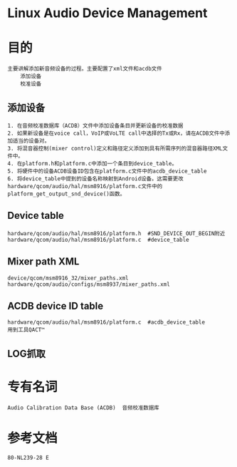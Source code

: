 # Linux Audio Device Management

# 目的
    主要讲解添加新音频设备的过程。主要配置了xml文件和acdb文件
        添加设备
        校准设备
## 添加设备
    1. 在音频校准数据库（ACDB）文件中添加设备条目并更新设备的校准数据
    2. 如果新设备是在voice call，VoIP或VoLTE call中选择的Tx或Rx，请在ACDB文件中添加适当的设备对。
    3. 将混音器控制(mixer control)定义和路径定义添加到具有所需序列的混音器路径XML文件中。
    4. 在platform.h和platform.c中添加一个条目到device_table。
    5. 将硬件中的设备ACDB设备ID包含在platform.c文件中的acdb_device_table
    6. 将device_table中提到的设备名称映射到Android设备。这需要更改hardware/qcom/audio/hal/msm8916/platform.c文件中的platform_get_output_snd_device()函数。
## Device table
    hardware/qcom/audio/hal/msm8916/platform.h  #SND_DEVICE_OUT_BEGIN附近
    hardware/qcom/audio/hal/msm8916/platform.c  #device_table
## Mixer path XML
    device/qcom/msm8916_32/mixer_paths.xml
    hardware/qcom/audio/configs/msm8937/mixer_paths.xml
## ACDB device ID table
    hardware/qcom/audio/hal/msm8916/platform.c  #acdb_device_table
    用到工具QACT™
## LOG抓取

# 专有名词
    Audio Calibration Data Base (ACDB)  音频校准数据库
# 参考文档
    80-NL239-28 E
